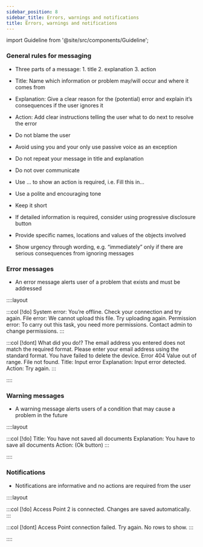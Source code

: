 ```yaml
---
sidebar_position: 8
sidebar_title: Errors, warnings and notifications
title: Errors, warnings and notifications
---
```


import Guideline from '@site/src/components/Guideline';


### General rules for messaging

- Three parts of a message: 1. title 2. explanation 3. action

- Title: Name which information or problem may/will occur and where it comes from

- Explanation: Give a clear reason for the (potential) error and explain it’s consequences if the user ignores it

- Action: Add clear instructions telling the user what to do next to resolve the error

- Do not blame the user

- Avoid using you and your only use passive voice as an exception

- Do not repeat your message in title and explanation

- Do not over communicate

- Use … to show an action is required, i.e. Fill this in…

- Use a polite and encouraging tone

- Keep it short

- If detailed information is required, consider using progressive disclosure button

- Provide specific names, locations and values of the objects involved

- Show urgency through wording, e.g. “immediately” only if there are serious consequences from ignoring messages

### Error messages

- An error message alerts user of a problem that exists and must be addressed

::::layout

:::col
[!do]
System error: You’re offline. Check your connection and try again.
File error: We cannot upload this file. Try uploading again.
Permission error: To carry out this task, you need more permissions. Contact admin to change permissions.
:::

:::col
[!dont]
What did you do!?
The email address you entered does not match the required format. Please enter your email address using the standard format.
You have failed to delete the device.
Error 404
Value out of range.
File not found.
Title: Input error
Explanation: Input error detected.
Action: Try again.
:::

::::

### Warning messages

- A warning message alerts users of a condition that may cause a problem in the future

::::layout

:::col
[!do]
Title: You have not saved all documents
Explanation: You have to save all documents
Action: (Ok button)
:::

::::

### Notifications

- Notifications are informative and no actions are required from the user

::::layout

:::col
[!do]
Access Point 2 is connected.
Changes are saved automatically.
:::

:::col
[!dont]
Access Point connection failed. Try again.
No rows to show.
:::

::::
